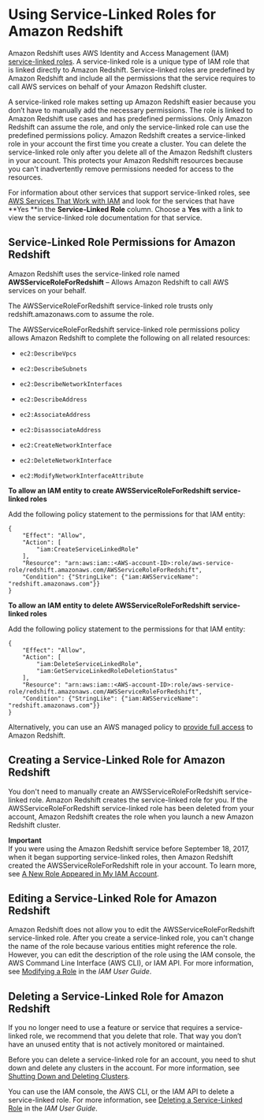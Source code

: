 # Using Service\-Linked Roles for Amazon Redshift<a name="using-service-linked-roles"></a>

Amazon Redshift uses AWS Identity and Access Management \(IAM\)[ service\-linked roles](http://docs.aws.amazon.com/IAM/latest/UserGuide/id_roles_terms-and-concepts.html#iam-term-service-linked-role)\. A service\-linked role is a unique type of IAM role that is linked directly to Amazon Redshift\. Service\-linked roles are predefined by Amazon Redshift and include all the permissions that the service requires to call AWS services on behalf of your Amazon Redshift cluster\. 

A service\-linked role makes setting up Amazon Redshift easier because you don’t have to manually add the necessary permissions\. The role is linked to Amazon Redshift use cases and has predefined permissions\. Only Amazon Redshift can assume the role, and only the service\-linked role can use the predefined permissions policy\. Amazon Redshift creates a service\-linked role in your account the first time you create a cluster\. You can delete the service\-linked role only after you delete all of the Amazon Redshift clusters in your account\. This protects your Amazon Redshift resources because you can't inadvertently remove permissions needed for access to the resources\.

For information about other services that support service\-linked roles, see [AWS Services That Work with IAM](http://docs.aws.amazon.com/IAM/latest/UserGuide/reference_aws-services-that-work-with-iam.html) and look for the services that have **Yes **in the **Service\-Linked Role** column\. Choose a **Yes** with a link to view the service\-linked role documentation for that service\.

## Service\-Linked Role Permissions for Amazon Redshift<a name="service-linked-role-permissions"></a>

Amazon Redshift uses the service\-linked role named **AWSServiceRoleForRedshift** – Allows Amazon Redshift to call AWS services on your behalf\.

The AWSServiceRoleForRedshift service\-linked role trusts only redshift\.amazonaws\.com to assume the role\.

The AWSServiceRoleForRedshift service\-linked role permissions policy allows Amazon Redshift to complete the following on all related resources:

+ `ec2:DescribeVpcs `

+ `ec2:DescribeSubnets `

+ `ec2:DescribeNetworkInterfaces `

+ `ec2:DescribeAddress `

+ `ec2:AssociateAddress `

+ `ec2:DisassociateAddress `

+ `ec2:CreateNetworkInterface `

+ `ec2:DeleteNetworkInterface `

+ `ec2:ModifyNetworkInterfaceAttribute`

**To allow an IAM entity to create AWSServiceRoleForRedshift service\-linked roles**

Add the following policy statement to the permissions for that IAM entity:

```
{
    "Effect": "Allow",
    "Action": [
        "iam:CreateServiceLinkedRole"      
    ],
    "Resource": "arn:aws:iam::<AWS-account-ID>:role/aws-service-role/redshift.amazonaws.com/AWSServiceRoleForRedshift",
    "Condition": {"StringLike": {"iam:AWSServiceName": "redshift.amazonaws.com"}}
}
```

**To allow an IAM entity to delete AWSServiceRoleForRedshift service\-linked roles**

Add the following policy statement to the permissions for that IAM entity:

```
{
    "Effect": "Allow",
    "Action": [
        "iam:DeleteServiceLinkedRole",
        "iam:GetServiceLinkedRoleDeletionStatus"
    ],
    "Resource": "arn:aws:iam::<AWS-account-ID>:role/aws-service-role/redshift.amazonaws.com/AWSServiceRoleForRedshift",
    "Condition": {"StringLike": {"iam:AWSServiceName": "redshift.amazonaws.com"}}
}
```

Alternatively, you can use an AWS managed policy to [provide full access](https://console.aws.amazon.com/iam/home#policies/arn:aws:iam::aws:policy/AmazonRedshiftFullAccess) to Amazon Redshift\.

## Creating a Service\-Linked Role for Amazon Redshift<a name="create-service-linked-role"></a>

You don't need to manually create an AWSServiceRoleForRedshift service\-linked role\. Amazon Redshift creates the service\-linked role for you\. If the AWSServiceRoleForRedshift service\-linked role has been deleted from your account, Amazon Redshift creates the role when you launch a new Amazon Redshift cluster\.

**Important**  
If you were using the Amazon Redshift service before September 18, 2017, when it began supporting service\-linked roles, then Amazon Redshift created the AWSServiceRoleForRedshift role in your account\. To learn more, see [A New Role Appeared in My IAM Account](http://docs.aws.amazon.com/IAM/latest/UserGuide/troubleshoot_roles.html#troubleshoot_roles_new-role-appeared)\. 

## Editing a Service\-Linked Role for Amazon Redshift<a name="edit-service-linked-role"></a>

Amazon Redshift does not allow you to edit the AWSServiceRoleForRedshift service\-linked role\. After you create a service\-linked role, you can't change the name of the role because various entities might reference the role\. However, you can edit the description of the role using the IAM console, the AWS Command Line Interface \(AWS CLI\), or IAM API\. For more information, see [Modifying a Role](http://docs.aws.amazon.com/IAM/latest/UserGuide/id_roles_manage_modify.html) in the *IAM User Guide*\.

## Deleting a Service\-Linked Role for Amazon Redshift<a name="delete-service-linked-role"></a>

If you no longer need to use a feature or service that requires a service\-linked role, we recommend that you delete that role\. That way you don’t have an unused entity that is not actively monitored or maintained\. 

Before you can delete a service\-linked role for an account, you need to shut down and delete any clusters in the account\. For more information, see [Shutting Down and Deleting Clusters](working-with-clusters.md#rs-mgmt-shutdown-delete-cluster)\.

You can use the IAM console, the AWS CLI, or the IAM API to delete a service\-linked role\. For more information, see [Deleting a Service\-Linked Role](http://docs.aws.amazon.com/IAM/latest/UserGuide/using-service-linked-roles.html#delete-service-linked-role) in the *IAM User Guide*\.
